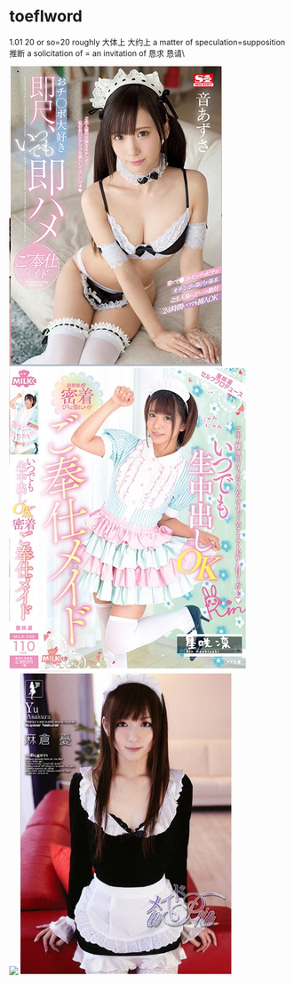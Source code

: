 # toeflword
1.01 20 or so=20 roughly 大体上 大约上 a matter of speculation=supposition 推断 a solicitation of = an invitation of 恳求 恳请\ 


![](QQ截图20190101133144.png)
![](QQ截图20190101133803.png)\
![](QQ截图2.png)
![](QQ截图.png)
